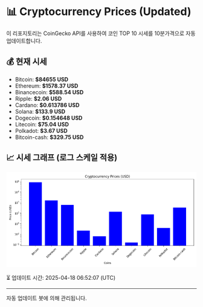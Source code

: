 
# 📊 Cryptocurrency Prices (Updated)

이 리포지토리는 CoinGecko API를 사용하여 코인 TOP 10 시세를 10분가격으로 자동 업데이트합니다.

## 💰 현재 시세
- Bitcoin: **$84655 USD**
- Ethereum: **$1578.37 USD**
- Binancecoin: **$588.54 USD**
- Ripple: **$2.06 USD**
- Cardano: **$0.613786 USD**
- Solana: **$133.9 USD**
- Dogecoin: **$0.154648 USD**
- Litecoin: **$75.04 USD**
- Polkadot: **$3.67 USD**
- Bitcoin-cash: **$329.75 USD**

## 📈 시세 그래프 (로그 스케일 적용)
![Crypto Prices](crypto_prices.png)

⏳ 업데이트 시간: 2025-04-18 06:52:07 (UTC)

---
자동 업데이트 봇에 의해 관리됩니다.
